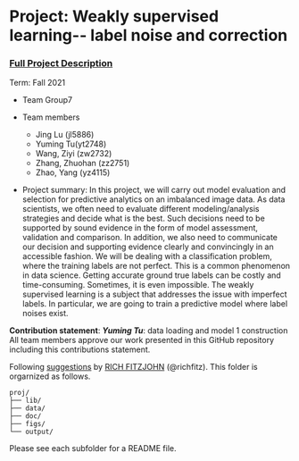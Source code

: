 # Project: Weakly supervised learning-- label noise and correction


### [Full Project Description](doc/project3_desc.md)

Term: Fall 2021

+ Team Group7
+ Team members
	+ Jing Lu (jl5886)
	+ Yuming Tu(yt2748)
	+ Wang, Ziyi (zw2732)
	+ Zhang, Zhuohan (zz2751)
	+ Zhao, Yang (yz4115)

+ Project summary: In this project, we will carry out model evaluation and selection for predictive analytics on an imbalanced image data. As data scientists, we often need to evaluate different modeling/analysis strategies and decide what is the best. Such decisions need to be supported by sound evidence in the form of model assessment, validation and comparison. In addition, we also need to communicate our decision and supporting evidence clearly and convincingly in an accessible fashion. We will be dealing with a classification problem, where the training labels are not perfect. This is a common phenomenon in data science. Getting accurate ground true labels can be costly and time-consuming. Sometimes, it is even impossible. The weakly supervised learning is a subject that addresses the issue with imperfect labels. In particular, we are going to train a predictive model where label noises exist.
	
**Contribution statement**: 
 ***Yuming Tu***: data loading and model 1 construction All team members approve our work presented in this GitHub repository including this contributions statement. 

Following [suggestions](http://nicercode.github.io/blog/2013-04-05-projects/) by [RICH FITZJOHN](http://nicercode.github.io/about/#Team) (@richfitz). This folder is orgarnized as follows.

```
proj/
├── lib/
├── data/
├── doc/
├── figs/
└── output/
```

Please see each subfolder for a README file.
